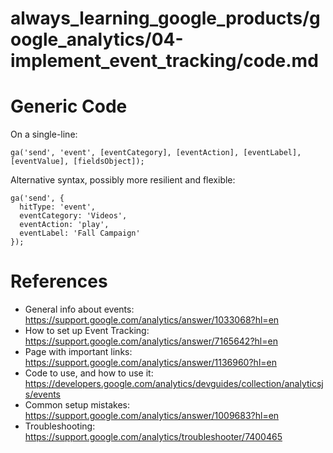 # always_learning_google_products/google_analytics/04-implement_event_tracking/code.md

# Generic Code

On a single-line:

```
ga('send', 'event', [eventCategory], [eventAction], [eventLabel], [eventValue], [fieldsObject]);
```

Alternative syntax, possibly more resilient and flexible:

```
ga('send', {
  hitType: 'event',
  eventCategory: 'Videos',
  eventAction: 'play',
  eventLabel: 'Fall Campaign'
});
```

# References

- General info about events: https://support.google.com/analytics/answer/1033068?hl=en
- How to set up Event Tracking: https://support.google.com/analytics/answer/7165642?hl=en
- Page with important links: https://support.google.com/analytics/answer/1136960?hl=en
- Code to use, and how to use it: https://developers.google.com/analytics/devguides/collection/analyticsjs/events
- Common setup mistakes: https://support.google.com/analytics/answer/1009683?hl=en
- Troubleshooting: https://support.google.com/analytics/troubleshooter/7400465

